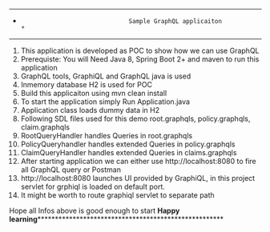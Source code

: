 ************************************************************************************************************************************
*									Sample GraphQL applicaiton																								*
************************************************************************************************************************************
1. This application is developed as POC to show how we can use GraphQL  
2. Prerequiste: You will Need Java 8, Spring Boot 2+ and maven to run this application
3. GraphQL tools, GraphiQL and GraphQL java is used
4. Inmemory database H2 is used for POC
5. Build this applicaiton using mvn clean install 
6. To start the application simply Run Application.java
7. Application class loads dummy data in H2
8. Following SDL files used for this demo  root.graphqls, policy.graphqls, claim.graphqls
9. RootQueryHandler handles Queries in root.graphqls
10. PolicyQueryhandler handles extended Queries in policy.graphqls
11. ClaimQueryHandler handles extended Queries in claims.graphqls
12. After starting application we can either use http://localhost:8080 to fire all GraphQL query or Postman
14. http://localhost:8080 launches UI provided by GraphiQL, in this project servlet for grphiql is loaded on default port.
15. It might be worth to route graphiql servlet to separate path

Hope all Infos above is good enough to start
**********************************Happy learning***************************************************************************************
